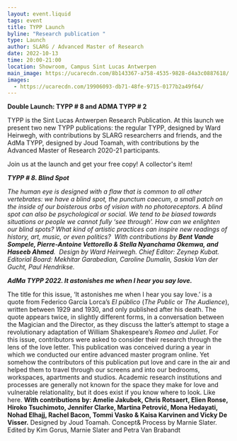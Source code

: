 ```yaml
---
layout: event.liquid
tags: event
title: TYPP Launch
byline: "Research publication "
type: Launch
author: SLARG / Advanced Master of Research
date: 2022-10-13
time: 20:00-21:00
location: Showroom, Campus Sint Lucas Antwerpen
main_image: https://ucarecdn.com/8b143367-a758-4535-9828-d4a3c0887618/
images:
  - https://ucarecdn.com/19906093-db71-48fe-9715-0177b2a49f64/
---
```

**Double Launch: TYPP # 8  and ADMA TYPP # 2**

TYPP is the Sint Lucas Antwerpen Research Publication. At this launch we present two new TYPP publications: the regular TYPP, designed by Ward Heirwegh, with contributions by SLARG researcherrs and friends, and the AdMa TYPP, designed by Joud Toamah, with contributions by the Advanced Master of Research 2020-21 participants.

Join us at the launch and get your free copy! A collector's item! 

***TYPP # 8. Blind Spot*** 

*The human eye is designed with a flaw that is common to all other vertebrates: we have a blind spot, the punctum caecum, a small patch on the inside of our boisterous orbs of vision with no photoreceptors. A blind spot can also be psychological or social. We tend to be biased towards situations or people we cannot fully ‘see through’. How can we enlighten our blind spots? What kind of artistic practices can inspire new readings of history, art, music, or even politics?  With contributions by **Bent Vande Sompele, Pierre-Antoine Vettorello & Stella Nyanchama Okemwa, and Haseeb Ahmed**.  Design by Ward Heirwegh. Chief Editor: Zeynep Kubat. Editorial Board: Mekhitar Garabedian, Caroline Dumalin, Saskia Van der Gucht, Paul Hendrikse.*  

***AdMa TYPP 2022. It astonishes me when I hear you say love.***

The title for this issue, ‘It astonishes me when I hear you say love.’ is a quote from Federico García Lorca’s *El público* (*The Public* or *The Audience*), written between 1929 and 1930, and only published after his death. The quote appears twice, in slightly different forms, in a conversation between the Magician and the Director, as they discuss the latter’s attempt to stage a revolutionary adaptation of William Shakespeare’s *Romeo and Juliet*. For this issue, contributors were asked to consider their research through the lens of the love letter. This publication was conceived during a year in which we conducted our entire advanced master program online. Yet somehow the contributors of this publication put love and care in the air and helped them to travel through our screens and into our bedrooms, workspaces, apartments and studios. Academic research institutions and processes are generally not known for the space they make for love and vulnerable relationality, but it does exist if you know where to look. Like here. **With contributions by: Amelie Jakubek, Chris Rotsaert, Elien Ronse, Hiroko Tsuchimoto, Jennifer Clarke, Martina Petrović, Mona Hedayati, Nohad Elhajj, Rachel Bacon, Tommi Vasko & Kaisa Karvinen and Vicky De Visser.** Designed by Joud Toamah. Concept& Process by Marnie Slater. Edited by Kim Gorus, Marnie Slater and Petra Van Brabandt